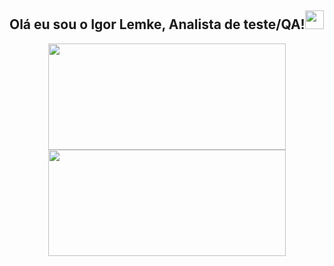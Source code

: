 ## Olá eu sou o Igor Lemke, Analista de teste/QA!<img src="https://raw.githubusercontent.com/kaueMarques/kaueMarques/master/hi.gif" width="30px">
<div align="center">
  <a href="https://github.com/igorlemke">
  <img height="170em" width="380em" src="https://github-readme-stats.vercel.app/api?username=igorlemke&show_icons=true&theme=dark&include_all_commits=true&count_private=true"/>
  <img height="170em" width="380em" src="https://github-readme-stats.vercel.app/api/top-langs/?username=igorlemke&layout=compact&langs_count=7&theme=dark"/>
</div>

  
<!--
**igorlemke/igorlemke** is a ✨ _special_ ✨ repository because its `README.md` (this file) appears on your GitHub profile.

Here are some ideas to get you started:

- 🔭 I’m currently working on ...
- 🌱 I’m currently learning ...
- 👯 I’m looking to collaborate on ...
- 🤔 I’m looking for help with ...
- 💬 Ask me about ...
- 📫 How to reach me: ...
- 😄 Pronouns: ...
- ⚡ Fun fact: ...
-->
